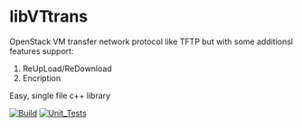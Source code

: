 # libVTtrans
OpenStack VM transfer network protocol like TFTP but with some additionsl features support:
1. ReUpLoad/ReDownload
2. Encription

Easy, single file c++ library 

[![Build](https://github.com/lazzyfox/libVTtrans/actions/workflows/cmake_build.yml/badge.svg)](https://github.com/lazzyfox/libVTtrans/actions/workflows/cmake_build.yml)
[![Unit_Tests](https://github.com/lazzyfox/libVTtrans/actions/workflows/cmake_tests.yml/badge.svg)](https://github.com/lazzyfox/libVTtrans/actions/workflows/cmake_tests.yml)
